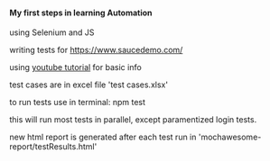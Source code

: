 #### My first steps in learning Automation
using Selenium and JS


writing tests for https://www.saucedemo.com/

using [youtube tutorial](https://www.youtube.com/playlist?list=PLZMWkkQEwOPl0udc9Dap2NbEAkwkdOTV3) for basic info 

test cases are in excel file 'test cases.xlsx'

to run tests use in terminal: npm test 

this will run most tests in parallel, except paramentized login tests.

new html report is generated after each test run in 'mochawesome-report/testResults.html'
